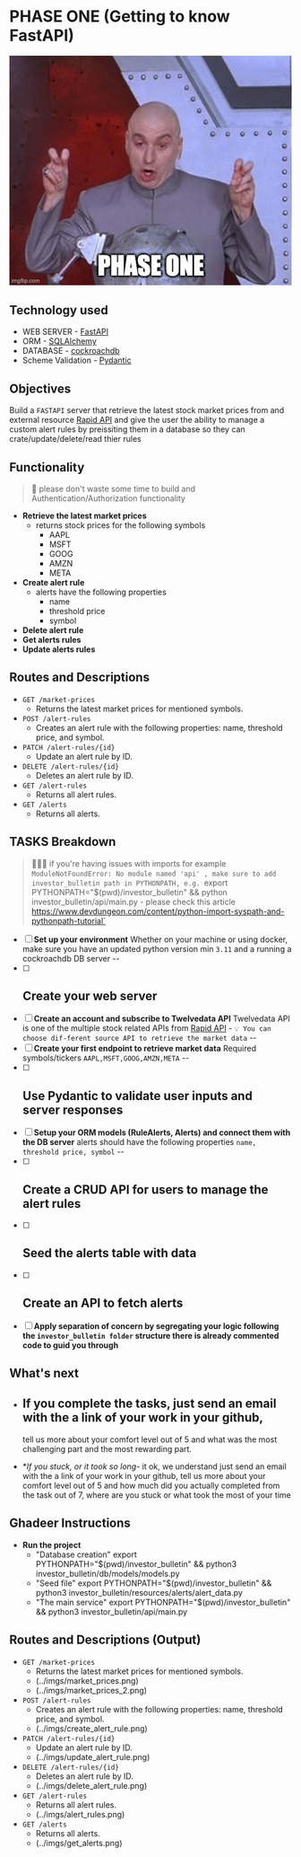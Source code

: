 # PHASE ONE (Getting to know FastAPI)

![phase_one](../imgs/phase-one.jpg)

## Technology used

- WEB SERVER - [FastAPI](https://fastapi.tiangolo.com/)
- ORM - [SQLAlchemy](https://fastapi.tiangolo.com/advanced/async-sql-databases/?h=sqlalchemy#import-and-set-up-sqlalchemy)
- DATABASE - [cockroachdb](https://www.cockroachlabs.com/)
- Scheme Validation - [Pydantic](https://fastapi.tiangolo.com/tutorial/body-nested-models/)

## Objectives

Build a `FASTAPI` server that retrieve the latest stock market prices from and external resource [Rapid API](https://rapidapi.com/twelvedata/api/twelve-data1) and give the user the ability to manage a custom alert rules by preissiting them in a database so they can crate/update/delete/read thier rules

## Functionality

> 🚨 please don't waste some time to build and Authentication/Authorization functionality

- **Retrieve the latest market prices**
  - returns stock prices for the following symbols
    - AAPL
    - MSFT
    - GOOG
    - AMZN
    - META
- **Create alert rule**
  - alerts have the following properties
    - name
    - threshold price
    - symbol
- **Delete alert rule**
- **Get alerts rules**
- **Update alerts rules**

## Routes and Descriptions

- `GET /market-prices`
  - Returns the latest market prices for mentioned symbols.
- `POST /alert-rules`
  - Creates an alert rule with the following properties: name, threshold price, and symbol.
- `PATCH /alert-rules/{id}`
  - Update an alert rule by ID.
- `DELETE /alert-rules/{id}`
  - Deletes an alert rule by ID.
- `GET /alert-rules`
  - Returns all alert rules.
- `GET /alerts`
  - Returns all alerts.

## TASKS Breakdown

> 📢📢📢 if you're having issues with imports for example `ModuleNotFoundError: No module named 'api' , make sure to add investor_bulletin path in PYTHONPATH, e.g. `export PYTHONPATH="$(pwd)/investor_bulletin" && python investor_bulletin/api/main.py - please check this article https://www.devdungeon.com/content/python-import-syspath-and-pythonpath-tutorial`

- [ ] **Set up your environment**
      Whether on your machine or using docker, make sure you have an updated python version min `3.11` and a running a cockroachdb DB server
      --
- [ ] ## **Create your web server**
- [ ] **Create an account and subscribe to Twelvedata API**
      Twelvedata API is one of the multiple stock related APIs from [Rapid API](https://rapidapi.com/twelvedata/api/twelve-data1) - `💡 You can choose dif-ferent source API to retrieve the market data`
      --
- [ ] **Create your first endpoint to retrieve market data**
      Required symbols/tickers `AAPL,MSFT,GOOG,AMZN,META`
      --
- [ ] ## **Use Pydantic to validate user inputs and server responses**
- [ ] **Setup your ORM models (RuleAlerts, Alerts) and connect them with the DB server**
      alerts should have the following properties `name, threshold price, symbol`
      --
- [ ] ## **Create a CRUD API for users to manage the alert rules**
- [ ] ## **Seed the alerts table with data**
- [ ] ## **Create an API to fetch alerts**
- [ ] **Apply separation of concern by segregating your logic following the `investor_bulletin folder` structure there is already commented code to guid you through**

## What's next

- ## **If you complete the tasks**, just send an email with the a link of your work in your github,

  tell us more about your comfort level out of 5 and what was the most challenging part and the most rewarding part.

- \*_If you stuck, or it took so long_- it ok, we understand just send an email with the a link of your work in your github, tell us more about your comfort level out of 5 and how much did you actually completed from the task out of 7, where are you stuck or what took the most of your time

## Ghadeer Instructions

- **Run the project**
  - "Database creation" export PYTHONPATH="$(pwd)/investor_bulletin" && python3 investor_bulletin/db/models/models.py
  - "Seed file" export PYTHONPATH="$(pwd)/investor_bulletin" && python3 investor_bulletin/resources/alerts/alert_data.py
  - "The main service" export PYTHONPATH="$(pwd)/investor_bulletin" && python3 investor_bulletin/api/main.py

## Routes and Descriptions (Output)

- `GET /market-prices`
  - Returns the latest market prices for mentioned symbols.
  - (../imgs/market_prices.png)
  - (../imgs/market_prices_2.png)
- `POST /alert-rules`
  - Creates an alert rule with the following properties: name, threshold price, and symbol.
  - (../imgs/create_alert_rule.png)
- `PATCH /alert-rules/{id}`
  - Update an alert rule by ID.
  - (../imgs/update_alert_rule.png)
- `DELETE /alert-rules/{id}`
  - Deletes an alert rule by ID.
  - (../imgs/delete_alert_rule.png)
- `GET /alert-rules`
  - Returns all alert rules.
  - (../imgs/alert_rules.png)
- `GET /alerts`
  - Returns all alerts.
  - (../imgs/get_alerts.png)
